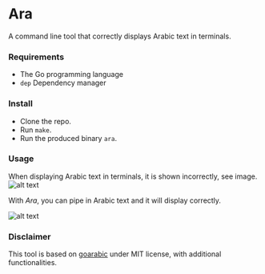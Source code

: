 # Ara

A command line tool that correctly displays Arabic text in terminals.
### Requirements
* The Go programming language
* `dep` Dependency manager

### Install
* Clone the repo.
* Run `make`.
* Run the produced binary `ara`.

### Usage
When displaying Arabic text in terminals, it is shown incorrectly, see image.
![alt text](https://i.imgur.com/y9aMdfc.jpg "Original behaviour")

With *Ara*, you can pipe in Arabic text and it will display correctly.

![alt text](https://i.imgur.com/UbTXXHW.jpg "Piped with Ara")



### Disclaimer
This tool is based on [goarabic](https://github.com/01walid/goarabic) under MIT license, with additional functionalities.